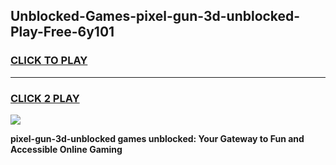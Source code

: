 
## Unblocked-Games-pixel-gun-3d-unblocked-Play-Free-6y101
<h3>
<a href="https://premium76.site?title=pixel-gun-3d-unblocked&ref=24M">CLICK TO PLAY</a></h3>
<hr>

<h3>
<a href="https://premium76.site?title=pixel-gun-3d-unblocked&ref=24M">CLICK 2 PLAY</a>
  
</h3>

<a href="https://premium76.site?title=pixel-gun-3d-unblocked&ref=24M"><img src="https://clearcache.store/games.png"></a>


**pixel-gun-3d-unblocked games unblocked: Your Gateway to Fun and Accessible Online Gaming**
